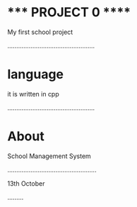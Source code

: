 
# *** PROJECT 0 ****

My first school project

.................................................
# language
it is written in cpp

.................................................
# About 

School Management System

..................................................

13th October


.........